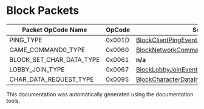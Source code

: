 # Block Packets

| Packet OpCode Name | OpCode | Sent by Server | Sent by Client |
| ------------- | ------------- | ------------- | ------------- |
| PING_TYPE | 0x001D | [BlockClientPingEventPayload](https://github.com/HelloKitty/Booma.Proxy/tree/master/src/Booma.Proxy.Packets.BlockServer/Payloads/Server/BlockClientPingEventPayload.cs) | [BlockClientPingResponsePayload](https://github.com/HelloKitty/Booma.Proxy/tree/master/src/Booma.Proxy.Packets.BlockServer/Payloads/Client/BlockClientPingResponsePayload.cs) |
| GAME_COMMAND0_TYPE | 0x0060 | [BlockNetworkCommandEventServerPayload](https://github.com/HelloKitty/Booma.Proxy/tree/master/src/Booma.Proxy.Packets.BlockServer/Payloads/Server/BlockNetworkCommandEventServerPayload.cs) | [BlockNetworkCommandEventClientPayload](https://github.com/HelloKitty/Booma.Proxy/tree/master/src/Booma.Proxy.Packets.BlockServer/Payloads/Client/BlockNetworkCommandEventClientPayload.cs) |
| BLOCK_SET_CHAR_DATA_TYPE | 0x0061 | **n/a** | [BlockCharacterDataInitializeClientResponsePayload](https://github.com/HelloKitty/Booma.Proxy/tree/master/src/Booma.Proxy.Packets.BlockServer/Payloads/Client/BlockCharacterDataInitializeClientResponsePayload.cs) |
| LOBBY_JOIN_TYPE | 0x0067 | [BlockLobbyJoinEventPayload](https://github.com/HelloKitty/Booma.Proxy/tree/master/src/Booma.Proxy.Packets.BlockServer/Payloads/Server/BlockLobbyJoinEventPayload.cs) | **n/a** |
| CHAR_DATA_REQUEST_TYPE | 0x0095 | [BlockCharacterDataInitializationServerRequestPayload](https://github.com/HelloKitty/Booma.Proxy/tree/master/src/Booma.Proxy.Packets.BlockServer/Payloads/Server/BlockCharacterDataInitializationServerRequestPayload.cs) | **n/a** |


This documentation was automatically generated using the documentation tools.